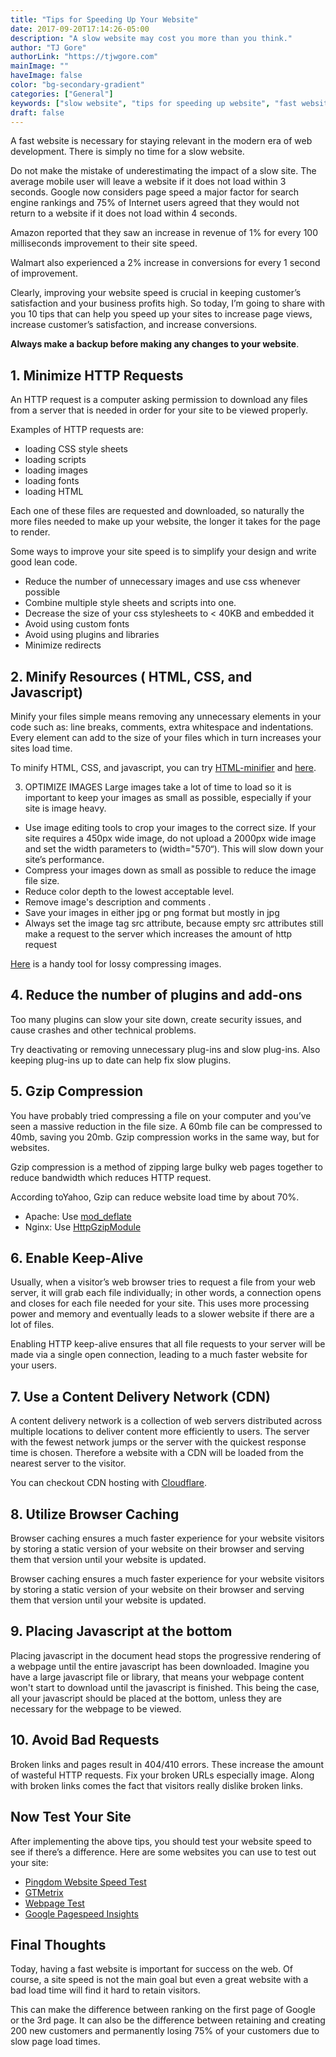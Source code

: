 ```yaml
---
title: "Tips for Speeding Up Your Website"
date: 2017-09-20T17:14:26-05:00
description: "A slow website may cost you more than you think."
author: "TJ Gore"
authorLink: "https://tjwgore.com"
mainImage: ""
haveImage: false
color: "bg-secondary-gradient"
categories: ["General"]
keywords: ["slow website", "tips for speeding up website", "fast website" ]
draft: false
---
```


A fast website is necessary for staying relevant in the modern era of web development. There is simply no time for a slow website.


Do not make the mistake of underestimating the impact of a slow site. The average mobile user will leave a website if it does not load within 3 seconds. Google now considers page speed a major factor for search engine rankings and 75% of Internet users agreed that they would not return to a website if it does not load within 4 seconds.

Amazon reported that they saw an increase in revenue of 1% for every 100 milliseconds improvement to their site speed.

Walmart also experienced a 2% increase in conversions for every 1 second of improvement.

Clearly, improving your website speed is crucial in keeping customer’s satisfaction and your business profits high. So today, I’m going to share with you 10 tips that can help you speed up your sites to increase page views, increase customer’s satisfaction, and increase conversions.

**Always make a backup before making any changes to your website**.

## 1. Minimize HTTP Requests

An HTTP request is a computer asking permission to download any files from a server that is needed in order for your site to be viewed properly.

Examples of HTTP requests are:

- loading CSS style sheets
- loading scripts
- loading images
- loading fonts
- loading HTML

Each one of these files are requested and downloaded, so naturally the more files needed to make up your website, the longer it takes for the page to render.

Some ways to improve your site speed is to simplify your design and write good lean code.

- Reduce the number of unnecessary images and use css whenever possible
- Combine multiple style sheets and scripts into one.
- Decrease the size of your css stylesheets to < 40KB and embedded it
- Avoid using custom fonts
- Avoid using plugins and libraries
- Minimize redirects

## 2. Minify Resources ( HTML, CSS, and Javascript)

Minify your files simple means removing any unnecessary elements in your code such as: line breaks, comments, extra whitespace and indentations. Every element can add to the size of your files which in turn increases your sites load time.

To minify HTML, CSS, and javascript, you can try [HTML-minifier](https://www.willpeavy.com/minifier/) and [here](https://minify-html.com/).

3. OPTIMIZE IMAGES
Large images take a lot of time to load so it is important to keep your images as small as possible, especially if your site is image heavy.

- Use image editing tools to crop your images to the correct size. If your site requires a 450px wide image, do not upload a 2000px wide image and set the width parameters to (width="570“). This will slow down your site’s performance.
- Compress your images down as small as possible to reduce the image file size.
- Reduce color depth to the lowest acceptable level.
- Remove image's description and comments .
- Save your images in either jpg or png format but mostly in jpg
- Always set the image tag src attribute, because empty src attributes still make a request to the server which increases the amount of http request

[Here](http://optimizilla.com/) is a handy tool for lossy compressing images.

## 4. Reduce the number of plugins and add-ons

Too many plugins can slow your site down, create security issues, and cause crashes and other technical problems.

Try deactivating or removing unnecessary plug-ins and slow plug-ins. Also keeping plug-ins up to date can help fix slow plugins.


## 5. Gzip Compression

You have probably tried compressing a file on your computer and you’ve seen a massive reduction in the file size. A 60mb file can be compressed to 40mb, saving you 20mb. Gzip compression works in the same way, but for websites.

Gzip compression is a method of zipping large bulky web pages together to reduce bandwidth which reduces HTTP request.

According toYahoo, Gzip can reduce website load time by about 70%.

- Apache: Use [mod_deflate](http://httpd.apache.org/docs/current/mod/mod_deflate.html)
- Nginx: Use [HttpGzipModule](http://nginx.org/en/docs/http/ngx_http_gzip_module.html)

## 6. Enable Keep-Alive

Usually, when a visitor’s web browser tries to request a file from your web server, it will grab each file individually; in other words, a connection opens and closes for each file needed for your site. This uses more processing power and memory and eventually leads to a slower website if there are a lot of files.

Enabling HTTP keep-alive ensures that all file requests to your server will be made via a single open connection, leading to a much faster website for your users.

## 7. Use a Content Delivery Network (CDN)

A content delivery network is a collection of web servers distributed across multiple locations to deliver content more efficiently to users. The server with the fewest network jumps or the server with the quickest response time is chosen. Therefore a website with a CDN will be loaded from the nearest server to the visitor.

You can checkout CDN hosting with [Cloudflare](https://www.cloudflare.com/).

## 8. Utilize Browser Caching

Browser caching ensures a much faster experience for your website visitors by storing a static version of your website on their browser and serving them that version until your website is updated.

Browser caching ensures a much faster experience for your website visitors by storing a static version of your website on their browser and serving them that version until your website is updated.

## 9. Placing Javascript at the bottom

Placing javascript in the document head stops the progressive rendering of a webpage until the entire javascript has been downloaded. Imagine you have a large javascript file or library, that means your webpage content won't start to download until the javascript is finished. This being the case, all your javascript should be placed at the bottom, unless they are necessary for the webpage to be viewed.

## 10. Avoid Bad Requests

Broken links and pages result in 404/410 errors. These increase the amount of wasteful HTTP requests. Fix your broken URLs especially image. Along with broken links comes the fact that visitors really dislike broken links.

## Now Test Your Site

After implementing the above tips, you should test your website speed to see if there’s a difference. Here are some websites you can use to test out your site:

- [Pingdom Website Speed Test](https://tools.pingdom.com/)
- [GTMetrix](https://gtmetrix.com/)
- [Webpage Test](https://www.webpagetest.org/)
- [Google Pagespeed Insights](https://developers.google.com/speed/pagespeed/insights/)


## Final Thoughts

Today, having a fast website is important for success on the web. Of course, a site speed is not the main goal but even a great website with a bad load time will find it hard to retain visitors.

This can make the difference between ranking on the first page of Google or the 3rd page. It can also be the difference between retaining and creating 200 new customers and permanently losing 75% of your customers due to slow page load times.